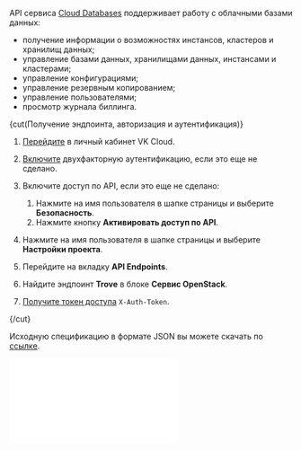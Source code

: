 API сервиса [Cloud Databases](/ru/dbs/dbaas) поддерживает работу с облачными базами данных:

- получение информации о возможностях инстансов, кластеров и хранилищ данных;
- управление базами данных, хранилищами данных, инстансами и кластерами;
- управление конфигурациями;
- управление резервным копированием;
- управление пользователями;
- просмотр журнала биллинга.

{cut(Получение эндпоинта, авторизация и аутентификация)}

1. [Перейдите](https://msk.cloud.vk.com/app) в личный кабинет VK Cloud.
1. [Включите](/ru/tools-for-using-services/vk-cloud-account/instructions/account-manage/manage-2fa#vklyuchenie_2fa) двухфакторную аутентификацию, если это еще не сделано.
1. Включите доступ по API, если это еще не сделано:

   1. Нажмите на имя пользователя в шапке страницы и выберите **Безопасность**.
   1. Нажмите кнопку **Активировать доступ по API**.

1. Нажмите на имя пользователя в шапке страницы и выберите **Настройки проекта**.
1. Перейдите на вкладку **API Endpoints**.
1. Найдите эндпоинт **Trove** в блоке **Сервис OpenStack**.
1. [Получите токен доступа](../../rest-api/case-keystone-token) `X-Auth-Token`.

{/cut}

<info>

Исходную спецификацию в формате JSON вы можете скачать по [ссылке](assets/dbaasapi-swagger.json "download").

</info>

![{swagger}](assets/dbaasapi-swagger.json)
